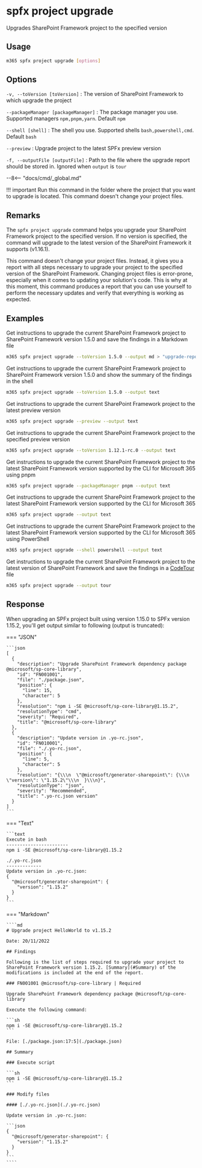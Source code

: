 # spfx project upgrade

Upgrades SharePoint Framework project to the specified version

## Usage

```sh
m365 spfx project upgrade [options]
```

## Options

`-v, --toVersion [toVersion]`
: The version of SharePoint Framework to which upgrade the project

`--packageManager [packageManager]`
: The package manager you use. Supported managers `npm,pnpm,yarn`. Default `npm`

`--shell [shell]`
: The shell you use. Supported shells `bash,powershell,cmd`. Default `bash`

`--preview`
: Upgrade project to the latest SPFx preview version

`-f, --outputFile [outputFile]`
: Path to the file where the upgrade report should be stored in. Ignored when `output` is `tour`

--8<-- "docs/cmd/_global.md"

!!! important
    Run this command in the folder where the project that you want to upgrade is located. This command doesn't change your project files.

## Remarks

The `spfx project upgrade` command helps you upgrade your SharePoint Framework project to the specified version. If no version is specified, the command will upgrade to the latest version of the SharePoint Framework it supports (v1.16.1).

This command doesn't change your project files. Instead, it gives you a report with all steps necessary to upgrade your project to the specified version of the SharePoint Framework. Changing project files is error-prone, especially when it comes to updating your solution's code. This is why at this moment, this command produces a report that you can use yourself to perform the necessary updates and verify that everything is working as expected.

## Examples

Get instructions to upgrade the current SharePoint Framework project to SharePoint Framework version 1.5.0 and save the findings in a Markdown file

```sh
m365 spfx project upgrade --toVersion 1.5.0 --output md > "upgrade-report.md"
```

Get instructions to upgrade the current SharePoint Framework project to SharePoint Framework version 1.5.0 and show the summary of the findings in the shell

```sh
m365 spfx project upgrade --toVersion 1.5.0 --output text
```

Get instructions to upgrade the current SharePoint Framework project to the latest preview version

```sh
m365 spfx project upgrade --preview --output text
```

Get instructions to upgrade the current SharePoint Framework project to the specified preview version

```sh
m365 spfx project upgrade --toVersion 1.12.1-rc.0 --output text
```

Get instructions to upgrade the current SharePoint Framework project to the latest SharePoint Framework version supported by the CLI for Microsoft 365 using pnpm

```sh
m365 spfx project upgrade --packageManager pnpm --output text
```

Get instructions to upgrade the current SharePoint Framework project to the latest SharePoint Framework version supported by the CLI for Microsoft 365

```sh
m365 spfx project upgrade --output text
```

Get instructions to upgrade the current SharePoint Framework project to the latest SharePoint Framework version supported by the CLI for Microsoft 365 using PowerShell

```sh
m365 spfx project upgrade --shell powershell --output text
```

Get instructions to upgrade the current SharePoint Framework project to the latest version of SharePoint Framework and save the findings in a [CodeTour](https://aka.ms/codetour) file

```sh
m365 spfx project upgrade --output tour
```

## Response

When upgrading an SPFx project built using version 1.15.0 to SPFx version 1.15.2, you'll get output similar to following (output is truncated):

=== "JSON"

    ```json
    [
      {
        "description": "Upgrade SharePoint Framework dependency package @microsoft/sp-core-library",
        "id": "FN001001",
        "file": "./package.json",
        "position": {
          "line": 15,
          "character": 5
        },
        "resolution": "npm i -SE @microsoft/sp-core-library@1.15.2",
        "resolutionType": "cmd",
        "severity": "Required",
        "title": "@microsoft/sp-core-library"
      },
      {
        "description": "Update version in .yo-rc.json",
        "id": "FN010001",
        "file": "./.yo-rc.json",
        "position": {
          "line": 5,
          "character": 5
        },
        "resolution": "{\\\n  \"@microsoft/generator-sharepoint\": {\\\n    \"version\": \"1.15.2\"\\\n  }\\\n}",
        "resolutionType": "json",
        "severity": "Recommended",
        "title": ".yo-rc.json version"
      }
    ]
    ```

=== "Text"

    ```text
    Execute in bash
    -----------------------
    npm i -SE @microsoft/sp-core-library@1.15.2

    ./.yo-rc.json
    -------------
    Update version in .yo-rc.json:
    {
      "@microsoft/generator-sharepoint": {
        "version": "1.15.2"
      }
    }
    ```

=== "Markdown"

    ````md
    # Upgrade project HelloWorld to v1.15.2

    Date: 20/11/2022

    ## Findings

    Following is the list of steps required to upgrade your project to SharePoint Framework version 1.15.2. [Summary](#Summary) of the modifications is included at the end of the report.

    ### FN001001 @microsoft/sp-core-library | Required

    Upgrade SharePoint Framework dependency package @microsoft/sp-core-library

    Execute the following command:

    ```sh
    npm i -SE @microsoft/sp-core-library@1.15.2
    ```

    File: [./package.json:17:5](./package.json)

    ## Summary

    ### Execute script

    ```sh
    npm i -SE @microsoft/sp-core-library@1.15.2
    ```

    ### Modify files

    #### [./.yo-rc.json](./.yo-rc.json)

    Update version in .yo-rc.json:

    ```json
    {
      "@microsoft/generator-sharepoint": {
        "version": "1.15.2"
      }
    }
    ```
    ````
